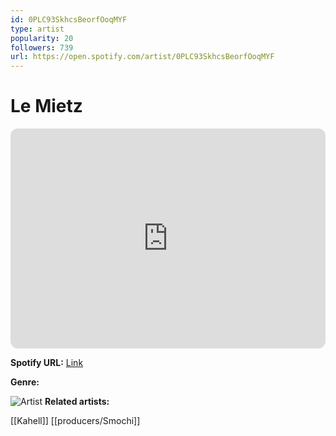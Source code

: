 ```yaml
---
id: 0PLC93SkhcsBeorfOoqMYF
type: artist
popularity: 20
followers: 739
url: https://open.spotify.com/artist/0PLC93SkhcsBeorfOoqMYF
---
```

# Le Mietz

<iframe style="border-radius:12px" src="https://open.spotify.com/embed/artist/0PLC93SkhcsBeorfOoqMYF" width="100%" height="352" frameBorder="0" allowfullscreen="" allow="autoplay; clipboard-write; encrypted-media; fullscreen; picture-in-picture" loading="lazy"></iframe>

**Spotify URL:** [Link](https://open.spotify.com/artist/0PLC93SkhcsBeorfOoqMYF)

**Genre:** 

![Artist](https://i.scdn.co/image/ab6761610000e5ebb4aea7cdd6ac81fe811871a5)
**Related artists:**

[[Kahell]]
[[producers/Smochi]]
